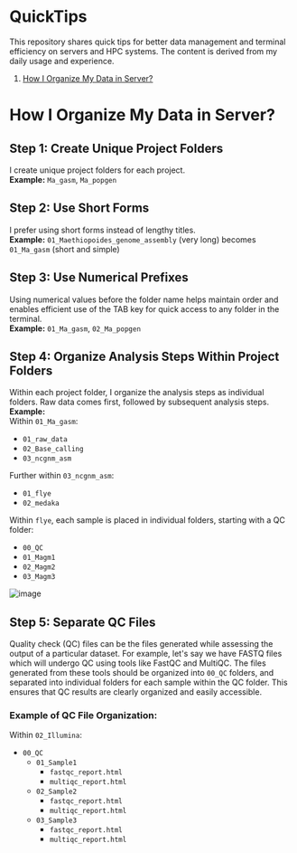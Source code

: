 # QuickTips
This repository shares quick tips for better data management and terminal efficiency on servers and HPC systems. The content is derived from my daily usage and experience.

1. [How I Organize My Data in Server?](#question1)

# How I Organize My Data in Server? <a name="question1"></a>

## Step 1: Create Unique Project Folders
I create unique project folders for each project.  
**Example:** `Ma_gasm`, `Ma_popgen`

## Step 2: Use Short Forms
I prefer using short forms instead of lengthy titles.  
**Example:** `01_Maethiopoides_genome_assembly` (very long) becomes `01_Ma_gasm` (short and simple)

## Step 3: Use Numerical Prefixes
Using numerical values before the folder name helps maintain order and enables efficient use of the TAB key for quick access to any folder in the terminal.  
**Example:** `01_Ma_gasm`, `02_Ma_popgen`

## Step 4: Organize Analysis Steps Within Project Folders
Within each project folder, I organize the analysis steps as individual folders. Raw data comes first, followed by subsequent analysis steps.  
**Example:**  
Within `01_Ma_gasm`: 
- `01_raw_data`
- `02_Base_calling`
- `03_ncgnm_asm`  

Further within `03_ncgnm_asm`:
- `01_flye`
- `02_medaka`

Within `flye`, each sample is placed in individual folders, starting with a QC folder: 
- `00_QC`
- `01_Magm1`
- `02_Magm2`
- `03_Magm3`

![image](https://github.com/meeranhussain/CommandHub/assets/40800675/ff3f0490-ae0f-42d1-89da-db0feaba3a69)

## Step 5: Separate QC Files
Quality check (QC) files can be the files generated while assessing the output of a particular dataset. For example, let's say we have FASTQ files which will undergo QC using tools like FastQC and MultiQC. The files generated from these tools should be organized into `00_QC` folders, and separated into individual folders for each sample within the QC folder. This ensures that QC results are clearly organized and easily accessible.

### Example of QC File Organization:
Within `02_Illumina`:
- `00_QC`
  - `01_Sample1`
    - `fastqc_report.html`
    - `multiqc_report.html`
  - `02_Sample2`
    - `fastqc_report.html`
    - `multiqc_report.html`
  - `03_Sample3`
    - `fastqc_report.html`
    - `multiqc_report.html`
